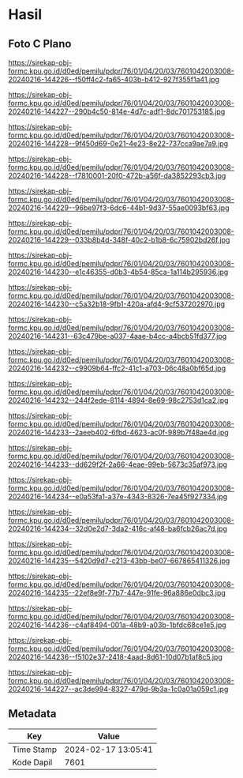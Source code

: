 # Hasil

## Foto C Plano

https://sirekap-obj-formc.kpu.go.id/d0ed/pemilu/pdpr/76/01/04/20/03/7601042003008-20240216-144226--f50ff4c2-fa65-403b-b412-927f355f1a41.jpg

https://sirekap-obj-formc.kpu.go.id/d0ed/pemilu/pdpr/76/01/04/20/03/7601042003008-20240216-144227--290b4c50-814e-4d7c-adf1-8dc701753185.jpg

https://sirekap-obj-formc.kpu.go.id/d0ed/pemilu/pdpr/76/01/04/20/03/7601042003008-20240216-144228--9f450d69-0e21-4e23-8e22-737cca9ae7a9.jpg

https://sirekap-obj-formc.kpu.go.id/d0ed/pemilu/pdpr/76/01/04/20/03/7601042003008-20240216-144228--f7810001-20f0-472b-a56f-da3852293cb3.jpg

https://sirekap-obj-formc.kpu.go.id/d0ed/pemilu/pdpr/76/01/04/20/03/7601042003008-20240216-144229--96be97f3-6dc6-44b1-9d37-55ae0093bf63.jpg

https://sirekap-obj-formc.kpu.go.id/d0ed/pemilu/pdpr/76/01/04/20/03/7601042003008-20240216-144229--033b8b4d-348f-40c2-b1b8-6c75902bd26f.jpg

https://sirekap-obj-formc.kpu.go.id/d0ed/pemilu/pdpr/76/01/04/20/03/7601042003008-20240216-144230--e1c46355-d0b3-4b54-85ca-1a114b295936.jpg

https://sirekap-obj-formc.kpu.go.id/d0ed/pemilu/pdpr/76/01/04/20/03/7601042003008-20240216-144230--c5a32b18-9fb1-420a-afd4-9cf537202970.jpg

https://sirekap-obj-formc.kpu.go.id/d0ed/pemilu/pdpr/76/01/04/20/03/7601042003008-20240216-144231--63c479be-a037-4aae-b4cc-a4bcb51fd377.jpg

https://sirekap-obj-formc.kpu.go.id/d0ed/pemilu/pdpr/76/01/04/20/03/7601042003008-20240216-144232--c9909b64-ffc2-41c1-a703-06c48a0bf65d.jpg

https://sirekap-obj-formc.kpu.go.id/d0ed/pemilu/pdpr/76/01/04/20/03/7601042003008-20240216-144232--244f2ede-8114-4894-8e69-98c2753d1ca2.jpg

https://sirekap-obj-formc.kpu.go.id/d0ed/pemilu/pdpr/76/01/04/20/03/7601042003008-20240216-144233--2aeeb402-6fbd-4623-ac0f-989b7f48ae4d.jpg

https://sirekap-obj-formc.kpu.go.id/d0ed/pemilu/pdpr/76/01/04/20/03/7601042003008-20240216-144233--dd629f2f-2a66-4eae-99eb-5673c35af973.jpg

https://sirekap-obj-formc.kpu.go.id/d0ed/pemilu/pdpr/76/01/04/20/03/7601042003008-20240216-144234--e0a53fa1-a37e-4343-8326-7ea45f927334.jpg

https://sirekap-obj-formc.kpu.go.id/d0ed/pemilu/pdpr/76/01/04/20/03/7601042003008-20240216-144234--32d0e2d7-3da2-416c-af48-ba6fcb26ac7d.jpg

https://sirekap-obj-formc.kpu.go.id/d0ed/pemilu/pdpr/76/01/04/20/03/7601042003008-20240216-144235--5420d9d7-c213-43bb-be07-667865411326.jpg

https://sirekap-obj-formc.kpu.go.id/d0ed/pemilu/pdpr/76/01/04/20/03/7601042003008-20240216-144235--22ef8e9f-77b7-447e-91fe-96a886e0dbc3.jpg

https://sirekap-obj-formc.kpu.go.id/d0ed/pemilu/pdpr/76/01/04/20/03/7601042003008-20240216-144236--c4af8494-001a-48b9-a03b-1bfdc68ce1e5.jpg

https://sirekap-obj-formc.kpu.go.id/d0ed/pemilu/pdpr/76/01/04/20/03/7601042003008-20240216-144236--f5102e37-2418-4aad-8d61-10d07b1af8c5.jpg

https://sirekap-obj-formc.kpu.go.id/d0ed/pemilu/pdpr/76/01/04/20/03/7601042003008-20240216-144227--ac3de994-8327-479d-9b3a-1c0a01a059c1.jpg


## Metadata

| Key        | Value               |
| ---------- | ------------------- |
| Time Stamp | 2024-02-17 13:05:41 |
| Kode Dapil | 7601                |



